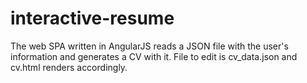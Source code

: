 
# interactive-resume


The web SPA written in AngularJS reads a JSON file with the user's information and generates a CV with it. File to edit is cv_data.json and cv.html renders accordingly.
